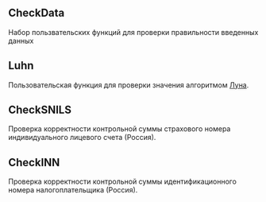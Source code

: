 ## CheckData
Набор пользвательских функций для проверки правильности введенных данных

## Luhn
Пользовательская функция для проверки значения алгоритмом [Луна](https://ru.wikipedia.org/wiki/Алгоритм_Луна).

## CheckSNILS
Проверка корректности контрольной суммы страхового номера индивидуального лицевого счета (Россия).

## CheckINN
Проверка корректности контрольной суммы идентификационного номера налогоплательщика (Россия).

